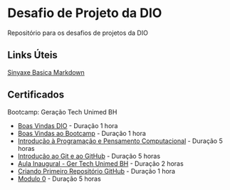 # Desafio de Projeto da DIO
Repositório para os desafios de projetos da DIO

## Links Úteis
[Sinyaxe Basica Markdown](https://www.markdownguide.org/basic-syntax/)

## Certificados
Bootcamp: Geração Tech Unimed BH

 * [Boas Vindas DIO](https://github.com/marcelocrespo/Desafio-de-Projeto---DIO/blob/main/Certificados%20de%20Conclusao/Boas%20Vindas%20-%20DIO.pdf) - Duração 1 hora
 * [Boas Vindas ao Bootcamp](https://github.com/marcelocrespo/Desafio-de-Projeto---DIO/blob/main/Certificados%20de%20Conclusao/Boas%20Vindas%20UNIMED%20BH.pdf) - Duração 1 hora
 * [Introdução à Programação e Pensamento Computacional](https://github.com/marcelocrespo/Desafio-de-Projeto---DIO/blob/main/Certificados%20de%20Conclusao/Introducao%20Prog%20e%20Pensamento%20Comp.pdf) - Duração 5 horas
 * [Introdução ao Git e ao GitHub](https://github.com/marcelocrespo/Desafio-de-Projeto---DIO/blob/main/Certificados%20de%20Conclusao/Introducao%20ao%20Git%20e%20ao%20GitHub.pdf) - Duração 5 horas
 * [Aula Inaugural - Ger Tech Unimed BH](https://github.com/marcelocrespo/Desafio-de-Projeto---DIO/blob/main/Certificados%20de%20Conclusao/Aula%20Inaugural%20-%20Ger%20Tech%20Unimed%20BH.pdf) - Duração 2 horas
 * [Criando Primeiro Repositório GitHub](https://github.com/marcelocrespo/Desafio-de-Projeto---DIO/blob/main/Certificados%20de%20Conclusao/Criando%20Primeiro%20Repositorio%20GitHub.pdf) - Duração 1 hora
 * [Modulo 0](https://github.com/marcelocrespo/Desafio-de-Projeto---DIO/blob/main/Certificados%20de%20Conclusao/Modulo%200.pdf) - Duração 5 horas

